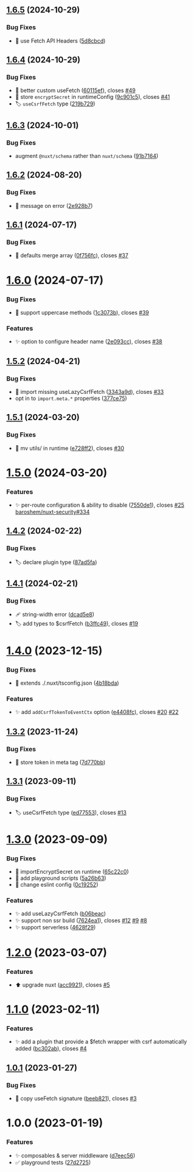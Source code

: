 ## [1.6.5](https://github.com/Morgbn/nuxt-csurf/compare/v1.6.4...v1.6.5) (2024-10-29)


### Bug Fixes

* :bug: use Fetch API Headers ([5d8cbcd](https://github.com/Morgbn/nuxt-csurf/commit/5d8cbcd86b5635103e386b9b445060b32d5ac8cf))

## [1.6.4](https://github.com/Morgbn/nuxt-csurf/compare/v1.6.3...v1.6.4) (2024-10-29)


### Bug Fixes

* :art: better custom useFetch ([60115ef](https://github.com/Morgbn/nuxt-csurf/commit/60115eff1c59ac2a2b3a1b63a73a96bc19a263c0)), closes [#49](https://github.com/Morgbn/nuxt-csurf/issues/49)
* :art: store `encryptSecret` in runtimeConfig ([9c901c5](https://github.com/Morgbn/nuxt-csurf/commit/9c901c5017749d71b7d561778d56620f082a06bc)), closes [#41](https://github.com/Morgbn/nuxt-csurf/issues/41)
* :label: `useCsrfFetch` type ([219b729](https://github.com/Morgbn/nuxt-csurf/commit/219b7293c8312fdb076443d8b71227e716ca97e8))

## [1.6.3](https://github.com/Morgbn/nuxt-csurf/compare/v1.6.2...v1.6.3) (2024-10-01)


### Bug Fixes

* augment `@nuxt/schema` rather than `nuxt/schema` ([91b7164](https://github.com/Morgbn/nuxt-csurf/commit/91b716418c6f5c5cd6a25f907031948d92c55226))

## [1.6.2](https://github.com/Morgbn/nuxt-csurf/compare/v1.6.1...v1.6.2) (2024-08-20)


### Bug Fixes

* :art: message on error ([2e928b7](https://github.com/Morgbn/nuxt-csurf/commit/2e928b79fc4c51c15f71c4606e01616d0bf43b7e))

## [1.6.1](https://github.com/morgbn/nuxt-csurf/compare/v1.6.0...v1.6.1) (2024-07-17)


### Bug Fixes

* :bug: defaults merge array ([0f756fc](https://github.com/morgbn/nuxt-csurf/commit/0f756fcdf15f4df3a60761ab5e67d1c110591474)), closes [#37](https://github.com/morgbn/nuxt-csurf/issues/37)

# [1.6.0](https://github.com/morgbn/nuxt-csurf/compare/v1.5.2...v1.6.0) (2024-07-17)


### Bug Fixes

* :bug: support uppercase methods ([1c3073b](https://github.com/morgbn/nuxt-csurf/commit/1c3073b5242214a0acd759eb0f2fe8d7cef82333)), closes [#39](https://github.com/morgbn/nuxt-csurf/issues/39)


### Features

* :sparkles: option to configure header name ([2e093cc](https://github.com/morgbn/nuxt-csurf/commit/2e093cc755b45e026c90cda7b96c9cf8a3d29388)), closes [#38](https://github.com/morgbn/nuxt-csurf/issues/38)

## [1.5.2](https://github.com/morgbn/nuxt-csurf/compare/v1.5.1...v1.5.2) (2024-04-21)


### Bug Fixes

* :bug: import missing useLazyCsrfFetch ([3343a9d](https://github.com/morgbn/nuxt-csurf/commit/3343a9d29fc1855e76a14710b721507e6586a6bd)), closes [#33](https://github.com/morgbn/nuxt-csurf/issues/33)
* opt in to `import.meta.*` properties ([377ce75](https://github.com/morgbn/nuxt-csurf/commit/377ce75af64de762912e9bb2977dfc5e41ecfc44))

## [1.5.1](https://github.com/morgbn/nuxt-csurf/compare/v1.5.0...v1.5.1) (2024-03-20)


### Bug Fixes

* :truck: mv utils/ in runtime ([e728ff2](https://github.com/morgbn/nuxt-csurf/commit/e728ff22db2d13f4deca2637193aba01824daedb)), closes [#30](https://github.com/morgbn/nuxt-csurf/issues/30)

# [1.5.0](https://github.com/morgbn/nuxt-csurf/compare/v1.4.2...v1.5.0) (2024-03-20)


### Features

* :sparkles: per-route configuration & ability to disable ([7550de1](https://github.com/morgbn/nuxt-csurf/commit/7550de143af2910a6b0df1db429dd67236ff4f60)), closes [#25](https://github.com/morgbn/nuxt-csurf/issues/25) [baroshem/nuxt-security#334](https://github.com/baroshem/nuxt-security/issues/334)

## [1.4.2](https://github.com/morgbn/nuxt-csurf/compare/v1.4.1...v1.4.2) (2024-02-22)


### Bug Fixes

* :label: declare plugin type ([87ad5fa](https://github.com/morgbn/nuxt-csurf/commit/87ad5fafd85312086f454577c8925e2b8f13f73c))

## [1.4.1](https://github.com/morgbn/nuxt-csurf/compare/v1.4.0...v1.4.1) (2024-02-21)


### Bug Fixes

* :adhesive_bandage: string-width error ([dcad5e8](https://github.com/morgbn/nuxt-csurf/commit/dcad5e88f70883161c92fe485cfa26f08093768f))
* :label: add types to $csrfFetch ([b3ffc49](https://github.com/morgbn/nuxt-csurf/commit/b3ffc490f488f55340afdefadc1ffcdc6bcaed00)), closes [#19](https://github.com/morgbn/nuxt-csurf/issues/19)

# [1.4.0](https://github.com/morgbn/nuxt-csurf/compare/v1.3.2...v1.4.0) (2023-12-15)


### Bug Fixes

* :rotating_light: extends ./.nuxt/tsconfig.json ([4b18bda](https://github.com/morgbn/nuxt-csurf/commit/4b18bda72f44ed3872293ea6353e39ec00827363))


### Features

* :sparkles: add `addCsrfTokenToEventCtx` option ([e4408fc](https://github.com/morgbn/nuxt-csurf/commit/e4408fc7d2e77b1be9746818d76ae86ad4e0f42f)), closes [#20](https://github.com/morgbn/nuxt-csurf/issues/20) [#22](https://github.com/morgbn/nuxt-csurf/issues/22)

## [1.3.2](https://github.com/morgbn/nuxt-csurf/compare/v1.3.1...v1.3.2) (2023-11-24)


### Bug Fixes

* :art: store token in meta tag ([7d770bb](https://github.com/morgbn/nuxt-csurf/commit/7d770bb6102c353158115feb5e05b313bd7ee59d))

## [1.3.1](https://github.com/morgbn/nuxt-csurf/compare/v1.3.0...v1.3.1) (2023-09-11)


### Bug Fixes

* :label: useCsrfFetch type ([ed77553](https://github.com/morgbn/nuxt-csurf/commit/ed7755398a70af52a835c106c019c1d7965c2fdf)), closes [#13](https://github.com/morgbn/nuxt-csurf/issues/13)

# [1.3.0](https://github.com/morgbn/nuxt-csurf/compare/v1.2.0...v1.3.0) (2023-09-09)


### Bug Fixes

* :bug: importEncryptSecret on runtime ([65c22c0](https://github.com/morgbn/nuxt-csurf/commit/65c22c0a358bdb16730c2080ed75f9d42288874c))
* :hammer: add playground scripts ([5a26b63](https://github.com/morgbn/nuxt-csurf/commit/5a26b633ec13f70c437be4162ac231ab6f201941))
* :rotating_light: change eslint config ([0c19252](https://github.com/morgbn/nuxt-csurf/commit/0c192525140bc94673a671df3808dc5165712bd2))


### Features

* :sparkles: add useLazyCsrfFetch ([b06beac](https://github.com/morgbn/nuxt-csurf/commit/b06beac48c3aaa5f581d40e2b955a28a34d036f8))
* :sparkles: support non ssr build ([7624ea1](https://github.com/morgbn/nuxt-csurf/commit/7624ea1acb8943fc158626c767093ae59a0a2663)), closes [#12](https://github.com/morgbn/nuxt-csurf/issues/12) [#9](https://github.com/morgbn/nuxt-csurf/issues/9) [#8](https://github.com/morgbn/nuxt-csurf/issues/8)
* :sparkles: support serverless ([4628f29](https://github.com/morgbn/nuxt-csurf/commit/4628f29d78cc17d668b0be68f5609f9b8fd121c6))

# [1.2.0](https://github.com/morgbn/nuxt-csurf/compare/v1.1.0...v1.2.0) (2023-03-07)


### Features

* :arrow_up: upgrade nuxt ([acc9921](https://github.com/morgbn/nuxt-csurf/commit/acc9921e304b91f079180a265a9a47b45afcd699)), closes [#5](https://github.com/morgbn/nuxt-csurf/issues/5)

# [1.1.0](https://github.com/morgbn/nuxt-csurf/compare/v1.0.1...v1.1.0) (2023-02-11)


### Features

* :sparkles: add a plugin that provide a $fetch wrapper with csrf automatically added ([bc302ab](https://github.com/morgbn/nuxt-csurf/commit/bc302ab293b0cbaca21786a2dfbf71dab7c9c957)), closes [#4](https://github.com/morgbn/nuxt-csurf/issues/4)

## [1.0.1](https://github.com/morgbn/nuxt-csurf/compare/v1.0.0...v1.0.1) (2023-01-27)


### Bug Fixes

* :art: copy useFetch signature ([beeb821](https://github.com/morgbn/nuxt-csurf/commit/beeb821890c68e2d3c63a42574ce85f8b6717615)), closes [#3](https://github.com/morgbn/nuxt-csurf/issues/3)

# 1.0.0 (2023-01-19)


### Features

* :sparkles: composables & server middleware ([d7eec56](https://github.com/morgbn/nuxt-csurf/commit/d7eec5653b5c221384452d539ca1339693328532))
* :white_check_mark: playground tests ([27d2725](https://github.com/morgbn/nuxt-csurf/commit/27d27252e0da17fe65d79e592d683564c4f95f90))
